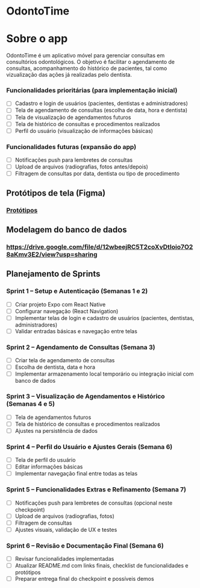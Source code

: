 # OdontoTime

# Sobre o app

OdontoTime é um aplicativo móvel para gerenciar consultas em consultórios odontológicos. O objetivo é facilitar o agendamento de consultas, acompanhamento do histórico de pacientes, tal como vizualização das ações já realizadas pelo dentista.

### Funcionalidades prioritárias (para implementação inicial)

- [ ] Cadastro e login de usuários (pacientes, dentistas e administradores)
- [ ] Tela de agendamento de consultas (escolha de data, hora e dentista)
- [ ] Tela de visualização de agendamentos futuros
- [ ] Tela de histórico de consultas e procedimentos realizados
- [ ] Perfil do usuário (visualização de informações básicas)

### Funcionalidades futuras (expansão do app)

- [ ] Notificações push para lembretes de consultas
- [ ] Upload de arquivos (radiografias, fotos antes/depois)
- [ ] Filtragem de consultas por data, dentista ou tipo de procedimento

## Protótipos de tela (Figma)

### [Protótipos](https://www.figma.com/design/SYIERHaNzyqLTK7sDugiJQ/OdontoTime?node-id=0-1&p=f&t=YEtJBIE1GyeSbfbC-0)

## Modelagem do banco de dados

### https://drive.google.com/file/d/12wbeejRC5T2coXvDtIoio7O28aKmv3E2/view?usp=sharing

## Planejamento de Sprints

### Sprint 1 – Setup e Autenticação (Semanas 1 e 2)

- [ ] Criar projeto Expo com React Native
- [ ] Configurar navegação (React Navigation)
- [ ] Implementar telas de login e cadastro de usuários (pacientes, dentistas, administradores)
- [ ] Validar entradas básicas e navegação entre telas

### Sprint 2 – Agendamento de Consultas (Semana 3)

- [ ] Criar tela de agendamento de consultas
- [ ] Escolha de dentista, data e hora
- [ ] Implementar armazenamento local temporário ou integração inicial com banco de dados

### Sprint 3 – Visualização de Agendamentos e Histórico (Semanas 4 e 5)

- [ ] Tela de agendamentos futuros
- [ ] Tela de histórico de consultas e procedimentos realizados
- [ ] Ajustes na persistência de dados

### Sprint 4 – Perfil do Usuário e Ajustes Gerais (Semana 6)

- [ ] Tela de perfil do usuário
- [ ] Editar informações básicas
- [ ] Implementar navegação final entre todas as telas

### Sprint 5 – Funcionalidades Extras e Refinamento (Semana 7)

- [ ] Notificações push para lembretes de consultas (opcional neste checkpoint)
- [ ] Upload de arquivos (radiografias, fotos)
- [ ] Filtragem de consultas
- [ ] Ajustes visuais, validação de UX e testes

### Sprint 6 – Revisão e Documentação Final (Semana 6)

- [ ] Revisar funcionalidades implementadas
- [ ] Atualizar README.md com links finais, checklist de funcionalidades e protótipos
- [ ] Preparar entrega final do checkpoint e possíveis demos
